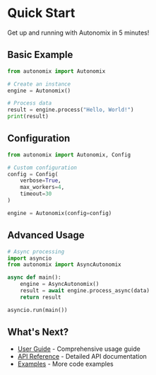 # Quick Start

Get up and running with Autonomix in 5 minutes!

## Basic Example

```python
from autonomix import Autonomix

# Create an instance
engine = Autonomix()

# Process data
result = engine.process("Hello, World!")
print(result)
```

## Configuration

```python
from autonomix import Autonomix, Config

# Custom configuration
config = Config(
    verbose=True,
    max_workers=4,
    timeout=30
)

engine = Autonomix(config=config)
```

## Advanced Usage

```python
# Async processing
import asyncio
from autonomix import AsyncAutonomix

async def main():
    engine = AsyncAutonomix()
    result = await engine.process_async(data)
    return result

asyncio.run(main())
```

## What's Next?

- [User Guide](../guide/overview.md) - Comprehensive usage guide
- [API Reference](../api/core.md) - Detailed API documentation
- [Examples](../examples/basic.md) - More code examples
